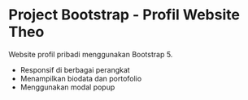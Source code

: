 
# Project Bootstrap - Profil Website Theo

Website profil pribadi menggunakan Bootstrap 5.
- Responsif di berbagai perangkat
- Menampilkan biodata dan portofolio
- Menggunakan modal popup
